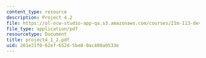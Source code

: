 ```yaml
---
content_type: resource
description: Project 4.2
file: https://ol-ocw-studio-app-qa.s3.amazonaws.com/courses/21m-113-developing-musical-structures-fall-2002/261e21f062ef652d5be80ac400a0533e_project4_1_2.pdf
file_type: application/pdf
resourcetype: Document
title: project4_1_2.pdf
uid: 261e21f0-62ef-652d-5be8-0ac400a0533e
---
```

